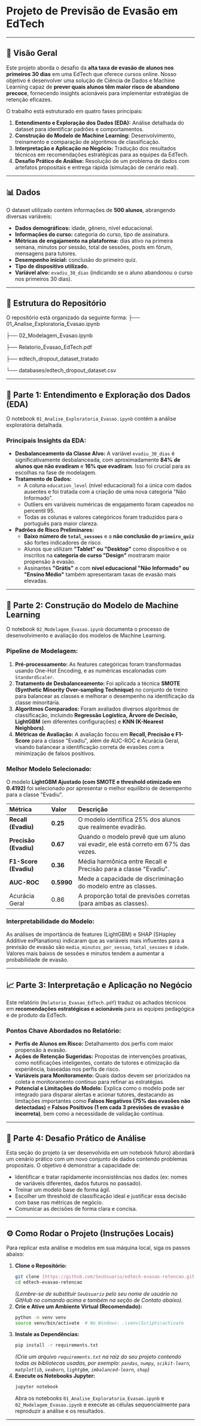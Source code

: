 # Projeto de Previsão de Evasão em EdTech

---

## 🚀 Visão Geral

Este projeto aborda o desafio da **alta taxa de evasão de alunos nos primeiros 30 dias** em uma EdTech que oferece cursos online. Nosso objetivo é desenvolver uma solução de Ciência de Dados e Machine Learning capaz de **prever quais alunos têm maior risco de abandono precoce**, fornecendo insights acionáveis para implementar estratégias de retenção eficazes.

O trabalho está estruturado em quatro fases principais:

1.  **Entendimento e Exploração dos Dados (EDA):** Análise detalhada do dataset para identificar padrões e comportamentos.
2.  **Construção do Modelo de Machine Learning:** Desenvolvimento, treinamento e comparação de algoritmos de classificação.
3.  **Interpretação e Aplicação no Negócio:** Tradução dos resultados técnicos em recomendações estratégicas para as equipes da EdTech.
4.  **Desafio Prático de Análise:** Resolução de um problema de dados com artefatos propositais e entrega rápida (simulação de cenário real).

---

## 📊 Dados

O dataset utilizado contém informações de **500 alunos**, abrangendo diversas variáveis:

* **Dados demográficos:** idade, gênero, nível educacional.
* **Informações do curso:** categoria do curso, tipo de assinatura.
* **Métricas de engajamento na plataforma:** dias ativo na primeira semana, minutos por sessão, total de sessões, posts em fórum, mensagens para tutores.
* **Desempenho inicial:** conclusão do primeiro quiz.
* **Tipo de dispositivo utilizado.**
* **Variável alvo:** `evadiu_30_dias` (indicando se o aluno abandonou o curso nos primeiros 30 dias).

---

## 📂 Estrutura do Repositório

O repositório está organizado da seguinte forma:
├── 01_Analise_Exploratoria_Evasao.ipynb

├── 02_Modelagem_Evasao.ipynb

├── Relatorio_Evasao_EdTech.pdf 

├── edtech_dropout_dataset_tratado

└── databases/edtech_dropout_dataset.csv  

---

## 🔬 Parte 1: Entendimento e Exploração dos Dados (EDA)

O notebook `01_Analise_Exploratoria_Evasao.ipynb` contém a análise exploratória detalhada.

### Principais Insights da EDA:

* **Desbalanceamento da Classe Alvo:** A variável `evadiu_30_dias` é significativamente desbalanceada, com aproximadamente **84% de alunos que não evadiram** e **16% que evadiram**. Isso foi crucial para as escolhas na fase de modelagem.
* **Tratamento de Dados:**
    * A coluna `education_level` (nível educacional) foi a única com dados ausentes e foi tratada com a criação de uma nova categoria "Não Informado".
    * Outliers em variáveis numéricas de engajamento foram capeados no percentil 95.
    * Todas as colunas e valores categóricos foram traduzidos para o português para maior clareza.
* **Padrões de Risco Preliminares:**
    * **Baixo número de `total_sessoes`** e a **não conclusão do `primeiro_quiz`** são fortes indicadores de risco.
    * Alunos que utilizam **"Tablet" ou "Desktop"** como dispositivo e os inscritos na **categoria de curso "Design"** mostraram maior propensão à evasão.
    * Assinantes **"Grátis"** e com **nível educacional "Não Informado" ou "Ensino Médio"** também apresentaram taxas de evasão mais elevadas.

---

## 🤖 Parte 2: Construção do Modelo de Machine Learning

O notebook `02_Modelagem_Evasao.ipynb` documenta o processo de desenvolvimento e avaliação dos modelos de Machine Learning.

### Pipeline de Modelagem:

1.  **Pré-processamento:** As features categóricas foram transformadas usando One-Hot Encoding, e as numéricas escalonadas com `StandardScaler`.
2.  **Tratamento de Desbalanceamento:** Foi aplicada a técnica **SMOTE (Synthetic Minority Over-sampling Technique)** no conjunto de treino para balancear as classes e melhorar o desempenho na identificação da classe minoritária.
3.  **Algoritmos Comparados:** Foram avaliados diversos algoritmos de classificação, incluindo **Regressão Logística, Árvore de Decisão, LightGBM** (em diferentes configurações) e **KNN (K-Nearest Neighbors)**.
4.  **Métricas de Avaliação:** A avaliação focou em **Recall, Precisão e F1-Score** para a classe "Evadiu", além de AUC-ROC e Acurácia Geral, visando balancear a identificação correta de evasões com a minimização de falsos positivos.

### Melhor Modelo Selecionado:

O modelo **LightGBM Ajustado (com SMOTE e threshold otimizado em 0.4192)** foi selecionado por apresentar o melhor equilíbrio de desempenho para a classe "Evadiu".

| Métrica                 | Valor    | Descrição                                                                         |
| :---------------------- | :------- | :-------------------------------------------------------------------------------- |
| **Recall (Evadiu)** | **0.25** | O modelo identifica 25% dos alunos que realmente evadirão.                          |
| **Precisão (Evadiu)** | **0.67** | Quando o modelo prevê que um aluno vai evadir, ele está correto em 67% das vezes. |
| **F1-Score (Evadiu)** | **0.36** | Média harmônica entre Recall e Precisão para a classe "Evadiu".                     |
| **AUC-ROC** | **0.5990** | Mede a capacidade de discriminação do modelo entre as classes.                      |
| Acurácia Geral          | 0.86     | A proporção total de previsões corretas (para ambas as classes).                   |

### Interpretabilidade do Modelo:

As análises de importância de features (LightGBM) e SHAP (SHapley Additive exPlanations) indicaram que as variáveis mais influentes para a previsão de evasão são `media_minutos_por_sessao`, `total_sessoes` e `idade`. Valores mais baixos de sessões e minutos tendem a aumentar a probabilidade de evasão.

---

## 📈 Parte 3: Interpretação e Aplicação no Negócio

Este relatório (`Relatorio_Evasao_EdTech.pdf`) traduz os achados técnicos em **recomendações estratégicas e acionáveis** para as equipes pedagógica e de produto da EdTech.

### Pontos Chave Abordados no Relatório:

* **Perfis de Alunos em Risco:** Detalhamento dos perfis com maior propensão à evasão.
* **Ações de Retenção Sugeridas:** Propostas de intervenções proativas, como notificações inteligentes, contato de tutores e otimização da experiência, baseadas nos perfis de risco.
* **Variáveis para Monitoramento:** Quais dados devem ser priorizados na coleta e monitoramento contínuo para refinar as estratégias.
* **Potencial e Limitações do Modelo:** Explica como o modelo pode ser integrado para disparar alertas e acionar tutores, destacando as limitações importantes como **Falsos Negativos (75% das evasões não detectadas)** e **Falsos Positivos (1 em cada 3 previsões de evasão é incorreta)**, bem como a necessidade de validação contínua.

---

## 🔧 Parte 4: Desafio Prático de Análise

Esta seção do projeto (a ser desenvolvida em um notebook futuro) abordará um cenário prático com um novo conjunto de dados contendo problemas propositais. O objetivo é demonstrar a capacidade de:

* Identificar e tratar rapidamente inconsistências nos dados (ex: nomes de variáveis diferentes, dados futuros no passado).
* Treinar um modelo base de forma ágil.
* Escolher um threshold de classificação ideal e justificar essa decisão com base nas métricas de negócio.
* Comunicar as decisões de forma clara e concisa.

---

## ⚙️ Como Rodar o Projeto (Instruções Locais)

Para replicar esta análise e modelos em sua máquina local, siga os passos abaixo:

1.  **Clone o Repositório:**
    ```bash
    git clone [https://github.com/SeuUsuario/edtech-evasao-retencao.git](https://github.com/SeuUsuario/edtech-evasao-retencao.git)
    cd edtech-evasao-retencao
    ```
    *(Lembre-se de substituir `SeuUsuario` pelo seu nome de usuário no GitHub no comando acima e também na seção de Contato abaixo).*
2.  **Crie e Ative um Ambiente Virtual (Recomendado):**
    ```bash
    python -m venv venv
    source venv/bin/activate  # No Windows: .\venv\Scripts\activate
    ```
3.  **Instale as Dependências:**
    ```bash
    pip install -r requirements.txt
    ```
    *(Crie um arquivo `requirements.txt` na raiz do seu projeto contendo todas as bibliotecas usadas, por exemplo: `pandas`, `numpy`, `scikit-learn`, `matplotlib`, `seaborn`, `lightgbm`, `imbalanced-learn`, `shap`)*
4.  **Execute os Notebooks Jupyter:**
    ```bash
    jupyter notebook
    ```
    Abra os notebooks `01_Analise_Exploratoria_Evasao.ipynb` e `02_Modelagem_Evasao.ipynb` e execute as células sequencialmente para reproduzir a análise e os resultados.

---

